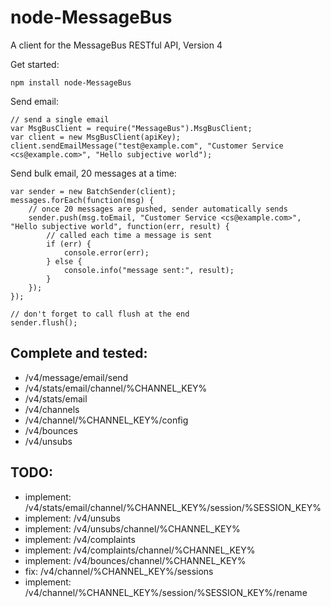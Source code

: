 node-MessageBus
================

A client for the MessageBus RESTful API, Version 4

Get started:

```
npm install node-MessageBus
```

Send email:

```
// send a single email
var MsgBusClient = require("MessageBus").MsgBusClient;
var client = new MsgBusClient(apiKey);
client.sendEmailMessage("test@example.com", "Customer Service <cs@example.com>", "Hello subjective world");
```

Send bulk email, 20 messages at a time:

```
var sender = new BatchSender(client);
messages.forEach(function(msg) {
	// once 20 messages are pushed, sender automatically sends
	sender.push(msg.toEmail, "Customer Service <cs@example.com>", "Hello subjective world", function(err, result) {
		// called each time a message is sent
		if (err) {
			console.error(err);
		} else {
			console.info("message sent:", result);
		}
	});
});

// don't forget to call flush at the end
sender.flush();
```

## Complete and tested:

 * /v4/message/email/send
 * /v4/stats/email/channel/%CHANNEL_KEY%
 * /v4/stats/email
 * /v4/channels
 * /v4/channel/%CHANNEL_KEY%/config
 * /v4/bounces
 * /v4/unsubs

## TODO:

 * implement: /v4/stats/email/channel/%CHANNEL_KEY%/session/%SESSION_KEY%
 * implement: /v4/unsubs
 * implement: /v4/unsubs/channel/%CHANNEL_KEY%
 * implement: /v4/complaints
 * implement: /v4/complaints/channel/%CHANNEL_KEY%
 * implement: /v4/bounces/channel/%CHANNEL_KEY%
 * fix: /v4/channel/%CHANNEL_KEY%/sessions
 * implement: /v4/channel/%CHANNEL_KEY%/session/%SESSION_KEY%/rename
